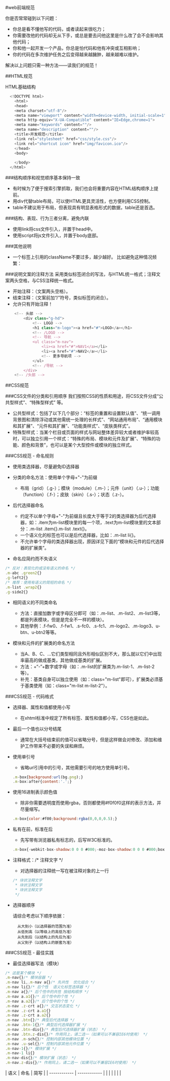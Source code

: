 
#web前端规范

你是否常常碰到以下问题：
* 你总是看不懂他写的代码，或者读起来很吃力；
* 你需要改他的代码却无从下手，或总是要去问他这里是什么改了会不会影响其他代码；
* 你和他一起开发一个产品，你总是怕代码和他有冲突或互相影响；
* 你的代码在多次维护任务之后变得越来越臃肿，越来越难以维护。

解决以上问题只需一种方法——读我们的规范！


##HTML规范 

HTML基础结构
```javascript
  <!DOCTYPE html>
    <html>
    <head>
    <meta charset="utf-8"/>
    <meta name="viewport" content="width=device-width, initial-scale=1">
    <meta http-equiv="X-UA-Compatible" content="IE=Edge,chrome=1">
    <meta name="keywords" content=""/>
    <meta name="description" content=""/>
    <title>开发规范</title>
    <link rel="stylesheet" href="css/style.css"/>
    <link rel="shortcut icon" href="img/favicon.ico"/>
    </head>
    <body>
      
    </body>
  </html> 
```

###结构顺序和视觉顺序基本保持一致

* 有时候为了便于搜索引擎抓取，我们也会将重要内容在HTML结构顺序上提前。
* 用div代替table布局，可以使HTML更具灵活性，也方便利用CSS控制。
* table不建议用于布局，但表现具有明显表格形式的数据，table还是首选。

###结构、表现、行为三者分离，避免内联

* 使用link将css文件引入，并置于head中。
* 使用script将js文件引入，并置于body底部。

###其他说明

* 一个标签上引用的className不要过多，越少越好。
比如避免这种情况频繁：<div class="class1 class2 class3 class4"></div>

###说明文案的注释方法
采用类似标签闭合的写法，与HTML统一格式；注释文案两头空格，与CSS注释统一格式。
* 开始注释：<!-- 注释文案 -->（文案两头空格）。
* 结束注释：<!-- /注释文案 -->（文案前加“/”符号，类似标签的闭合）。
* 允许只有开始注释！

```javascript
    <!-- 头部 -->
        <div class="g-hd">
            <!-- LOGO -->
            <h1 class="m-logo"><a href="#">LOGO</a></h1>
            <!-- /LOGO -->
            <!-- 导航 -->
            <ul class="m-nav">
                <li><a href="#">NAV1</a></li>
                <li><a href="#">NAV2</a></li>
                <!-- 更多导航项 -->
            </ul>
            <!-- /导航 -->
        </div>
    <!-- /头部 -->
```

##CSS规范

###CSS文件的分类和引用顺序
我们按照CSS的性质和用途，将CSS文件分成“公共型样式”、“特殊型样式” 等。

* 公共型样式：包括了以下几个部分：“标签的重置和设置默认值”、“统一调用背景图和清除浮动或其他需统一处理的长样式”、“网站通用布局”、“通用模块和其扩展”、“元件和其扩展”、“功能类样式”、“皮肤类样式”。
* 特殊型样式：当某个栏目或页面的样式与网站整体差异较大或者维护率较高时，可以独立引用一个样式：“特殊的布局、模块和元件及扩展”、“特殊的功能、颜色和背景”，也可以是某个大型控件或模块的独立样式。

###CSS规范 - 命名规则

* 使用类选择器，尽量避免ID选择器

* 分类的命名方法：使用单个字母+"-"为前缀
    * 布局（grid）（.g-）；模块（module）（.m-）；元件（unit）（.u-）；功能（function）（.f-）；皮肤（skin）（.s-）；状态（.z-）。

* 后代选择器命名
    * 约定不以单个字母+"-"为前缀且长度大于等于2的类选择器为后代选择器，如：.item为m-list模块里的每一个项，.text为m-list模块里的文本部分：.m-list .item{}.m-list .text{}。
    * 一个语义化的标签也可以是后代选择器，比如：.m-list li{}。
    * 不允许单个字母的类选择器出现，原因详见下面的“模块和元件的后代选择器的扩展类”。

* 命名应简约而不失语义
```javascript
/* 反对：表现化的或没有语义的命名 */
.m-abc .green2{}
.g-left2{}
/* 推荐：使用有语义的简短的命名 */
.m-list .wrap2{}
.g-side2{} 
```
* 相同语义的不同类命名
    * 方法：直接加数字或字母区分即可（如：.m-list、.m-list2、.m-list3等，都是列表模块，但是是完全不一样的模块）。
    * 其他举例：.f-fw0、.f-fw1、.s-fc0、.s-fc1、.m-logo2、.m-logo3、u-btn、u-btn2等等。

* 模块和元件的扩展类的命名方法
    * 当A、B、C、...它们类型相同且外形相似区别不大，那么就以它们中出现率最高的做成基类，其他做成基类的扩展。
    * 方法：+“-”+数字或字母（如：.m-list的扩展类为.m-list-1、.m-list-2等）。
    * 补充：基类自身可以独立使用（如：class="m-list"即可），扩展类必须基于基类使用（如：class="m-list m-list-2"）。

###CSS规范 - 代码格式

* 选择器、属性和值都使用小写
    * 在xhtml标准中规定了所有标签、属性和值都小写，CSS也是如此。

* 最后一个值也以分号结尾
    * 通常在大括号结束前的值可以省略分号，但是这样做会对修改、添加和维护工作带来不必要的失误和麻烦。

* 使用单引号
    * 省略url引用中的引号，其他需要引号的地方使用单引号。
    ```javascript
    .m-box{background:url(bg.png);}
    .m-box:after{content:'.';} 
    ```

* 使用16进制表示颜色值
    * 除非你需要透明度而使用rgba，否则都使用#f0f0f0这样的表示方法，并尽量缩写。
    ```javascript
    .m-box{color:#f00;background:rgba(0,0,0,0.5);} 
    ```

* 私有在前，标准在后
    * 先写带有浏览器私有标志的，后写W3C标准的。
    ```javascript
    .m-box{-webkit-box-shadow:0 0 0 #000;-moz-box-shadow:0 0 0 #000;box-shadow:0 0 0 #000;} 
    ```

* 注释格式：/* 注释文字 */
    * 对选择器的注释统一写在被注释对象的上一行
    ```javascript
    /* 块状注释文字
     * 块状注释文字
     * 块状注释文字
     */
    ```

* 选择器顺序

    请综合考虑以下顺序依据：

        从大到小（以选择器的范围为准）
        从低到高（以等级上的高低为准）
        从先到后（以结构上的先后为准）
        从父到子（以结构上的嵌套为准）

###CSS规范 - 最佳实践

* 最佳选择器写法（模块）
```javascript
/* 这是某个模块 */
.m-nav{}/* 模块容器 */
.m-nav li,.m-nav a{}/* 先共性  优化组合 */
.m-nav li{}/* 后个性  语义化标签选择器 */
.m-nav a{}/* 后个性中的共性 按结构顺序 */
.m-nav a.a1{}/* 后个性中的个性 */
.m-nav a.a2{}/* 后个性中的个性 */
.m-nav .z-crt a{}/* 交互状态变化 */
.m-nav .z-crt a.a1{}
.m-nav .z-crt a.a2{}
.m-nav .btn{}/* 典型后代选择器 */
.m-nav .btn-1{}/* 典型后代选择器扩展 */
.m-nav .btn-dis{}/* 典型后代选择器扩展（状态） */
.m-nav .btn.z-dis{}/* 作用同上，请二选一（如果可以不兼容IE6时使用） */
.m-nav .m-sch{}/* 控制内部其他模块位置 */
.m-nav .u-sel{}/* 控制内部其他元件位置 */
.m-nav-1{}/* 模块扩展 */
.m-nav-1 li{}
.m-nav-dis{}/* 模块扩展（状态） */
.m-nav.z-dis{}/* 作用同上，请二选一（如果可以不兼容IE6时使用） */
```

| 语义  |  命名 | 简写 |
| ------------ | ------------ |
|   |   |
|   |   |

